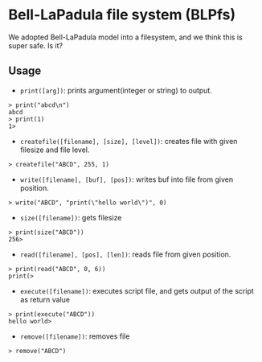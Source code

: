 # Bell-LaPadula file system (BLPfs)

We adopted Bell-LaPadula model into a filesystem, 
and we think this is super safe. Is it?

## Usage

* `print([arg])`: prints argument(integer or string) to output. 
```
> print("abcd\n")
abcd
> print(1)
1> 
```
* `createfile([filename], [size], [level])`: creates file with given filesize and file level. 
```
> createfile("ABCD", 255, 1)
```

* `write([filename], [buf], [pos])`: writes buf into file from given position. 
```
> write("ABCD", "print(\"hello world\")", 0)
```

* `size([filename])`: gets filesize
```
> print(size("ABCD"))
256>
```

* `read([filename], [pos], [len])`: reads file from given position.
```
> print(read("ABCD", 0, 6))
print(>
```

* `execute([filename])`: executes script file, and gets output of the script as return value
```
> print(execute("ABCD"))
hello world>
```

* `remove([filename])`: removes file
```
> remove("ABCD")
```

